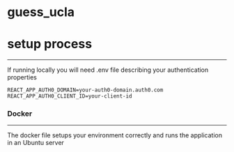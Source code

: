 # guess_ucla

# setup process
____

If running locally you will need .env file describing your authentication properties

`REACT_APP_AUTH0_DOMAIN=your-auth0-domain.auth0.com
REACT_APP_AUTH0_CLIENT_ID=your-client-id`

### Docker

____

The docker file setups your environment correctly and runs the application in an Ubuntu server
